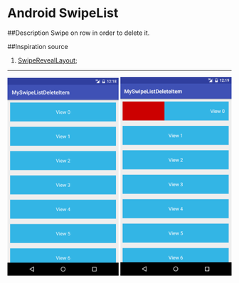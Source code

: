 # Android SwipeList

##Description
Swipe on row in order to delete it.

##Inspiration source

1) [SwipeRevealLayout][id];

[id]:https://github.com/chthai64/SwipeRevealLayout

  ***
<img src="https://github.com/Muhammadsafarali/Android_SwipeList/blob/master/Screenshot_20161102-152006.png" width="250">
<img src="https://github.com/Muhammadsafarali/Android_SwipeList/blob/master/swipeRevealLayout.png" width="250">
